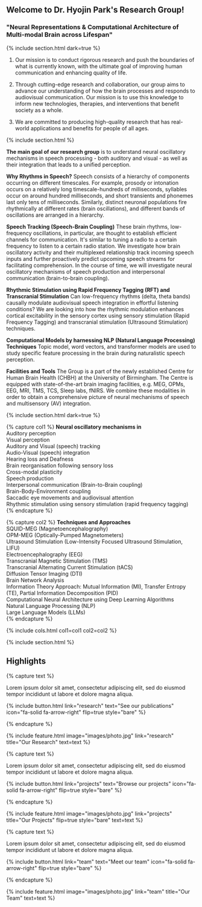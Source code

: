 ---
---

## Welcome to Dr. Hyojin Park's Research Group!
### "Neural Representations & Computational Architecture of Multi-modal Brain across Lifespan"
{% include section.html dark=true %}
1. Our mission is to conduct rigorous research and push the boundaries of what is currently known, with the ultimate goal of improving human communication and enhancing quality of life.

2. Through cutting-edge research and collaboration, our group aims to advance our understanding of how the brain processes and responds to audiovisual communication. Our mission is to use this knowledge to inform new technologies, therapies, and interventions that benefit society as a whole.

3. We are committed to producing high-quality research that has real-world applications and benefits for people of all ages.

{% include section.html %}

**The main goal of our research group** is to understand neural oscillatory mechanisms in speech processing - both auditory and visual - as well as their integration that leads to a unified perception. 

**Why Rhythms in Speech?** Speech consists of a hierarchy of components occurring on different timescales. For example, prosody or intonation occurs on a relatively long timescale-hundreds of milliseconds, syllables occur on around hundred milliseconds, and short transients and phonemes last only tens of milliseconds. Similarly, distinct neuronal populations fire rhythmically at different rates (brain oscillations), and different bands of oscillations are arranged in a hierarchy.

**Speech Tracking (Speech-Brain Coupling)** These brain rhythms, low-frequency oscillations, in particular, are thought to establish efficient channels for communication. It's similar to tuning a radio to a certain frequency to listen to a certain radio station. We investigate how brain oscillatory activity and their multiplexed relationship track incoming speech inputs and further proactively predict upcoming speech streams for facilitating comprehension. In the course of time, we will investigate neural oscillatory mechanisms of speech production and interpersonal communication (brain-to-brain coupling).

**Rhythmic Stimulation using Rapid Frequency Tagging (RFT) and Transcranial Stimulation** Can low-frequency rhythms (delta, theta bands) causally modulate audiovisual speech integration in effortful listening conditions? We are looking into how the rhythmic modulation enhances cortical excitability in the sensory cortex using sensory stimulation (Rapid Frequency Tagging) and transcranial stimulation (Ultrasound Stimulation) techniques. 

**Computational Models by harnessing NLP (Natural Language Processing) Techniques** Topic model, word vectors, and transformer models are used to study specific feature processing in the brain during naturalistic speech perception.

**Facilities and Tools** The Group is a part of the newly established Centre for Human Brain Health (CHBH) at the University of Birmingham. The Centre is equipped with state-of-the-art brain imaging facilities, e.g. MEG, OPMs, EEG, MRI, TMS, TCS, Sleep labs, fNIRS. We combine these modalities in order to obtain a comprehensive picture of neural mechanisms of speech and multisensory (AV) integration.

{% include section.html dark=true %}

{% capture col1 %}
**Neural oscillatory mechanisms in** <br>
Auditory perception <br>
Visual perception <br>
Auditory and Visual (speech) tracking <br>
Audio-Visual (speech) integration <br>
Hearing loss and Deafness <br>
Brain reorganisation following sensory loss <br>
Cross-modal plasticity <br>
Speech production <br>
Interpersonal communication (Brain-to-Brain coupling) <br>
Brain-Body-Environment coupling <br>
Saccadic eye movements and audiovisual attention <br>
Rhythmic stimulation using sensory stimulation (rapid frequency tagging) <br>
{% endcapture %}

{% capture col2 %}
**Techniques and Approaches** <br>
SQUID-MEG (Magnetoencephalography) <br>
OPM-MEG (Optically-Pumped Magnetometers) <br>
Ultrasound Stimulation (Low-Intensity Focused Ultrasound Stimulation, LIFU) <br>
Electroencephalography (EEG) <br>
Transcranial Magnetic Stimulation (TMS) <br>
Transcranial Alternating Current Stimulation (tACS) <br>
Diffusion Tensor Imaging (DTI) <br>
Brain Network Analysis <br>
Information Theory Approach: Mutual Information (MI), Transfer Entropy (TE), Partial Information Decomposition (PID) <br>
Computational Neural Architecture using Deep Learning Algorithms <br>
Natural Language Processing (NLP) <br>
Large Language Models (LLMs) <br>
{% endcapture %}

{% include cols.html col1=col1 col2=col2 %}

{% include section.html %}

## Highlights

{% capture text %}

Lorem ipsum dolor sit amet, consectetur adipiscing elit, sed do eiusmod tempor incididunt ut labore et dolore magna aliqua.

{%
  include button.html
  link="research"
  text="See our publications"
  icon="fa-solid fa-arrow-right"
  flip=true
  style="bare"
%}

{% endcapture %}

{%
  include feature.html
  image="images/photo.jpg"
  link="research"
  title="Our Research"
  text=text
%}

{% capture text %}

Lorem ipsum dolor sit amet, consectetur adipiscing elit, sed do eiusmod tempor incididunt ut labore et dolore magna aliqua.

{%
  include button.html
  link="projects"
  text="Browse our projects"
  icon="fa-solid fa-arrow-right"
  flip=true
  style="bare"
%}

{% endcapture %}

{%
  include feature.html
  image="images/photo.jpg"
  link="projects"
  title="Our Projects"
  flip=true
  style="bare"
  text=text
%}

{% capture text %}

Lorem ipsum dolor sit amet, consectetur adipiscing elit, sed do eiusmod tempor incididunt ut labore et dolore magna aliqua.

{%
  include button.html
  link="team"
  text="Meet our team"
  icon="fa-solid fa-arrow-right"
  flip=true
  style="bare"
%}

{% endcapture %}

{%
  include feature.html
  image="images/photo.jpg"
  link="team"
  title="Our Team"
  text=text
%}

